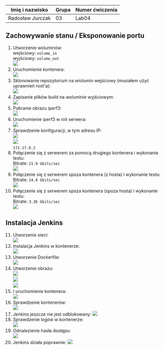 | Imię i nazwisko  | Grupa | Numer ćwiczenia     |
|------------------|-------|------------|
| Radosław Jurczak | 03    | Lab04 |

## Zachowywanie stanu / Eksponowanie portu  
1. Utworzenie woluminów:  
wejściowy: `volume_in`  
wyjściowy: `volume_out`  
![](1.png)  
2. Uruchomienie kontenera:  
![](2.png)  
3. Sklonowanie repozytorium na wiolumin wejściowy (musiałem użyć uprawnień root'a):  
![](3.png)  
4. Zapisanie plików build na woluminie wyjściowym:  
![](4.png)  
5. Pobranie obrazu iperf3:  
![](5.png)  
6. Uruchomienie iperf3 w roli serwera:  
![](6.png)  
7. Sprawdzenie konfiguracji, w tym adresu IP:  
![](7.png)  
![](8.png)  
`172.17.0.2`  
8. Połączenie się z serwerem za pomocą drugiego kontenera i wykonanie testu:  
Bitrate: `21.9 Gbits/sec`   
![](9.png)  
9. Połączenie się z serwerem spoza kontenera (z hosta) i wykonanie testu:  
Bitrate: `24.8 Gbits/sec`  
![](10.png)  
10. Połączenie się z serwerem spoza kontenera (spoza hosta) i wykonanie testu:  
Bitrate: `3.36 Gbits/sec`  
![](11.png)  
## Instalacja Jenkins  
11. Utworzenie sieci:  
![](12.png)  
12. Instalacja Jenkins w kontenerze:  
![](13.png)  
13. Utworzenie Dockerfile:  
![](14.png)  
14. Utworzenie obrazu:  
![](15.png)  
![](16.png)  
![](17.png)  
15. I uruchomienie kontenera:  
![](18.png)  
16. Sprawdzenie kontenerów:  
![](19.png)  
17. Jenkins jeszcze nie jest odblokowany:
![](20.png)  
18. Sprawdzenie logów w kontenerze:  
![](21.png)  
19. Odnalezienie hasła dostępu:  
![](22.png)  
20. Jenkins działa poprawnie:
![](23.png)  
